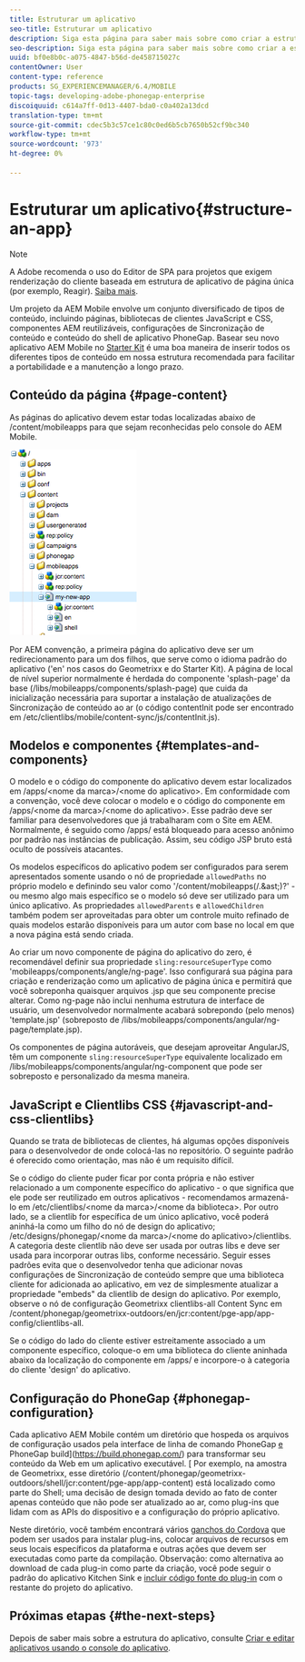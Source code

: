 ```yaml
---
title: Estruturar um aplicativo
seo-title: Estruturar um aplicativo
description: Siga esta página para saber mais sobre como criar a estrutura de um aplicativo. Esta página descreve como estruturar modelos e componentes junto com informações sobre JavaScript e CSS Clientlibs.
seo-description: Siga esta página para saber mais sobre como criar a estrutura de um aplicativo. Esta página descreve como estruturar modelos e componentes junto com informações sobre JavaScript e CSS Clientlibs.
uuid: bf0e8b0c-a075-4847-b56d-de458715027c
contentOwner: User
content-type: reference
products: SG_EXPERIENCEMANAGER/6.4/MOBILE
topic-tags: developing-adobe-phonegap-enterprise
discoiquuid: c614a7ff-0d13-4407-bda0-c0a402a13dcd
translation-type: tm+mt
source-git-commit: cdec5b3c57ce1c80c0ed6b5cb7650b52cf9bc340
workflow-type: tm+mt
source-wordcount: '973'
ht-degree: 0%

---
```



# Estruturar um aplicativo{#structure-an-app}

>[!NOTE]
>
>A Adobe recomenda o uso do Editor de SPA para projetos que exigem renderização do cliente baseada em estrutura de aplicativo de página única (por exemplo, Reagir). [Saiba mais](/help/sites-developing/spa-overview.md).

Um projeto da AEM Mobile envolve um conjunto diversificado de tipos de conteúdo, incluindo páginas, bibliotecas de clientes JavaScript e CSS, componentes AEM reutilizáveis, configurações de Sincronização de conteúdo e conteúdo do shell de aplicativo PhoneGap. Basear seu novo aplicativo AEM Mobile no [Starter Kit](https://github.com/Adobe-Marketing-Cloud-Apps/aem-phonegap-starter-kit) é uma boa maneira de inserir todos os diferentes tipos de conteúdo em nossa estrutura recomendada para facilitar a portabilidade e a manutenção a longo prazo.

## Conteúdo da página {#page-content}

As páginas do aplicativo devem estar todas localizadas abaixo de /content/mobileapps para que sejam reconhecidas pelo console do AEM Mobile.

![chlimage_1-52](assets/chlimage_1-52.png)

Por AEM convenção, a primeira página do aplicativo deve ser um redirecionamento para um dos filhos, que serve como o idioma padrão do aplicativo (&#39;en&#39; nos casos do Geometrixx e do Starter Kit). A página de local de nível superior normalmente é herdada do componente &#39;splash-page&#39; da base (/libs/mobileapps/components/splash-page) que cuida da inicialização necessária para suportar a instalação de atualizações de Sincronização de conteúdo ao ar (o código contentInit pode ser encontrado em /etc/clientlibs/mobile/content-sync/js/contentInit.js).

## Modelos e componentes {#templates-and-components}

O modelo e o código do componente do aplicativo devem estar localizados em /apps/&lt;nome da marca>/&lt;nome do aplicativo>. Em conformidade com a convenção, você deve colocar o modelo e o código do componente em /apps/&lt;nome da marca>/&lt;nome do aplicativo>. Esse padrão deve ser familiar para desenvolvedores que já trabalharam com o Site em AEM. Normalmente, é seguido como /apps/ está bloqueado para acesso anônimo por padrão nas instâncias de publicação. Assim, seu código JSP bruto está oculto de possíveis atacantes.

Os modelos específicos do aplicativo podem ser configurados para serem apresentados somente usando o nó de propriedade `allowedPaths` no próprio modelo e definindo seu valor como &#39;/content/mobileapps(/.&amp;ast;)?&#39; - ou mesmo algo mais específico se o modelo só deve ser utilizado para um único aplicativo. As propriedades `allowedParents` e `allowedChildren` também podem ser aproveitadas para obter um controle muito refinado de quais modelos estarão disponíveis para um autor com base no local em que a nova página está sendo criada.

Ao criar um novo componente de página do aplicativo do zero, é recomendável definir sua propriedade `sling:resourceSuperType` como &#39;mobileapps/components/angle/ng-page&#39;. Isso configurará sua página para criação e renderização como um aplicativo de página única e permitirá que você sobreponha quaisquer arquivos .jsp que seu componente precise alterar. Como ng-page não inclui nenhuma estrutura de interface de usuário, um desenvolvedor normalmente acabará sobrepondo (pelo menos) &#39;template.jsp&#39; (sobreposto de /libs/mobileapps/components/angular/ng-page/template.jsp).

Os componentes de página autoráveis, que desejam aproveitar AngularJS, têm um componente `sling:resourceSuperType` equivalente localizado em /libs/mobileapps/components/angular/ng-component que pode ser sobreposto e personalizado da mesma maneira.

## JavaScript e Clientlibs CSS {#javascript-and-css-clientlibs}

Quando se trata de bibliotecas de clientes, há algumas opções disponíveis para o desenvolvedor de onde colocá-las no repositório. O seguinte padrão é oferecido como orientação, mas não é um requisito difícil.

Se o código do cliente puder ficar por conta própria e não estiver relacionado a um componente específico do aplicativo - o que significa que ele pode ser reutilizado em outros aplicativos - recomendamos armazená-lo em /etc/clientlibs/&lt;nome da marca>/&lt;nome da biblioteca>. Por outro lado, se a clientlib for específica de um único aplicativo, você poderá aninhá-la como um filho do nó de design do aplicativo; /etc/designs/phonegap/&lt;nome da marca>/&lt;nome do aplicativo>/clientlibs. A categoria deste clientlib não deve ser usada por outras libs e deve ser usada para incorporar outras libs, conforme necessário. Seguir esses padrões evita que o desenvolvedor tenha que adicionar novas configurações de Sincronização de conteúdo sempre que uma biblioteca cliente for adicionada ao aplicativo, em vez de simplesmente atualizar a propriedade &quot;embeds&quot; da clientlib de design do aplicativo. Por exemplo, observe o nó de configuração Geometrixx clientlibs-all Content Sync em /content/phonegap/geometrixx-outdoors/en/jcr:content/pge-app/app-config/clientlibs-all.

Se o código do lado do cliente estiver estreitamente associado a um componente específico, coloque-o em uma biblioteca do cliente aninhada abaixo da localização do componente em /apps/ e incorpore-o à categoria do cliente &#39;design&#39; do aplicativo.

## Configuração do PhoneGap {#phonegap-configuration}

Cada aplicativo AEM Mobile contém um diretório que hospeda os arquivos de configuração usados pela interface de linha de comando PhoneGap [e ](https://github.com/phonegap/phonegap-cli)PhoneGap build](https://build.phonegap.com/) para transformar seu conteúdo da Web em um aplicativo executável. [ Por exemplo, na amostra de Geometrixx, esse diretório (/content/phonegap/geometrixx-outdoors/shell/jcr:content/pge-app/app-content) está localizado como parte do Shell; uma decisão de design tomada devido ao fato de conter apenas conteúdo que não pode ser atualizado ao ar, como plug-ins que lidam com as APIs do dispositivo e a configuração do próprio aplicativo.

Neste diretório, você também encontrará vários [ganchos do Cordova](https://cordova.apache.org/docs/en/edge/guide_appdev_hooks_index.md.html#Hooks%20Guide) que podem ser usados para instalar plug-ins, colocar arquivos de recursos em seus locais específicos da plataforma e outras ações que devem ser executadas como parte da compilação. Observação: como alternativa ao download de cada plug-in como parte da criação, você pode seguir o padrão do aplicativo Kitchen Sink e [incluir código fonte do plug-in](https://github.com/blefebvre/aem-phonegap-kitchen-sink/tree/master/content/src/main/content/jcr_root/content/phonegap/kitchen-sink/shell/_jcr_content/pge-app/app-content/phonegap/plugins) com o restante do projeto do aplicativo.

## Próximas etapas {#the-next-steps}

Depois de saber mais sobre a estrutura do aplicativo, consulte [Criar e editar aplicativos usando o console do aplicativo](/help/mobile/phonegap-apps-console.md).

